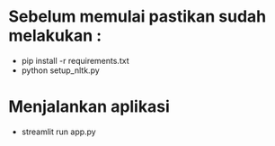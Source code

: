 # Sebelum memulai pastikan sudah melakukan :
- pip install -r requirements.txt
- python setup_nltk.py 


# Menjalankan aplikasi
- streamlit run app.py

